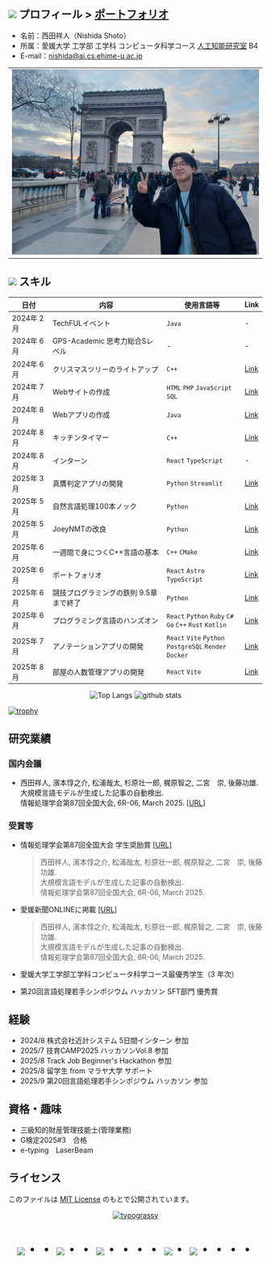 ## <img src="https://user-images.githubusercontent.com/74038190/216122041-518ac897-8d92-4c6b-9b3f-ca01dcaf38ee.png" width="25"/> プロフィール > [ポートフォリオ](https://j329nish.github.io/Portfolio/)

- 名前：西田祥人（Nishida Shoto）
- 所属：愛媛大学 工学部 工学科 コンピュータ科学コース [人工知能研究室](https://sites.google.com/view/ehime-nlp/) B4
- E-mail：nishida@ai.cs.ehime-u.ac.jp
  
<table align=center>
  <tr>
    <td>
      <img width=500px src="./data/shoto.jpg">
    </td>
  </tr>
</table>

## <img src="https://user-images.githubusercontent.com/74038190/212284087-bbe7e430-757e-4901-90bf-4cd2ce3e1852.gif" width="20"/> スキル

| 日付 | 内容 | 使用言語等 | Link |
|-|-|-|-|
| 2024年 2月 | TechFULイベント | `Java` | - |
| 2024年 6月 | GPS-Academic 思考力総合Sレベル | - | - |
| 2024年 6月 | クリスマスツリーのライトアップ | `C++` | [Link](https://github.com/j329nish/Wooden_Decoration?tab=readme-ov-file#%E3%82%AF%E3%83%AA%E3%82%B9%E3%83%9E%E3%82%B9%E3%83%84%E3%83%AA%E3%83%BC%E3%81%AE%E3%83%A9%E3%82%A4%E3%83%88%E3%82%A2%E3%83%83%E3%83%97) |
| 2024年 7月 | Webサイトの作成 | `HTML` `PHP` `JavaScript` `SQL` | [Link](https://github.com/j329nish/Web-Programming?tab=readme-ov-file#ウェブプログラミング) |
| 2024年 8月 | Webアプリの作成 | `Java` | [Link](https://github.com/j329nish/Web-Pro_By_Java?tab=readme-ov-file#ウェブプログラミングjava) |
| 2024年 8月 | キッチンタイマー | `C++` | [Link](https://github.com/j329nish/Kitchen-Timer/tree/main?tab=readme-ov-file#%E3%82%AD%E3%83%83%E3%83%81%E3%83%B3%E3%82%BF%E3%82%A4%E3%83%9E%E3%83%BC) |
| 2024年 8月 | インターン | `React` `TypeScript` | - |
| 2025年 3月 | 真贋判定アプリの開発 | `Python` `Streamlit` | [Link](https://github.com/j329nish/Authenticity-check?tab=readme-ov-file#真贋判定アプリauthenticity-check-apps) |
| 2025年 5月 | 自然言語処理100本ノック | `Python` | [Link](https://github.com/j329nish/NLP-100knocks?tab=readme-ov-file#言語処理100本ノック) |
| 2025年 5月 | JoeyNMTの改良 | `Python` | [Link](https://github.com/j329nish/JoeyNMT?tab=readme-ov-file#joeynmt-詳細) |
| 2025年 6月 | 一週間で身につくC++言語の基本 | `C++` `CMake` | [Link](https://github.com/j329nish/Cpp-Sevendays-Study?tab=readme-ov-file#一週間で身につくc言語の基本) |
| 2025年 6月 | ポートフォリオ | `React` `Astro` `TypeScript` | [Link](https://github.com/j329nish/Portfolio?tab=readme-ov-file#ポートフォリオ) |
| 2025年 6月 | 競技プログラミングの鉄則 9.5章まで終了 | `Python` | [Link](https://github.com/j329nish/Kyopro-Tessoku-Book?tab=readme-ov-file#競技プログラミングの鉄則) |
| 2025年 6月 | プログラミング言語のハンズオン | `React` `Python` `Ruby` `C#` <br> `Go` `C++` `Rust` `Kotlin` | [Link](https://github.com/j329nish/Hands-On?tab=readme-ov-file#hands-on) |
| 2025年 7月 | アノテーションアプリの開発 | `React` `Vite` `Python` <br> `PostgreSQL` `Render` `Docker` | [Link](https://github.com/BakeryForHackathon/Annotopia) |
| 2025年 8月 | 部屋の人数管理アプリの開発 | `React` `Vite` | [Link](https://github.com/team-barbecue/lab_access_control_app) |

<p align="center"> 
  <img alt="Top Langs" height="150px" src="https://github-readme-stats.vercel.app/api/top-langs/?username=j329nish&layout=compact" />
  <img alt="github stats" height="150px" src="https://github-readme-stats.vercel.app/api?username=j329nish" />
</p>

[![trophy](https://github-profile-trophy.vercel.app/?username=j329nish&title=-Followers)](https://github.com/ryo-ma/github-profile-trophy)

## 研究業績

### 国内会議
- 西田祥人, 濱本惇之介, 松浦哉太, 杉原壮一郎, 梶原智之, 二宮　崇, 後藤功雄.<br>
大規模言語モデルが生成した記事の自動検出.<br>
情報処理学会第87回全国大会, 6R-06, March 2025. [[URL](https://www.ipsj.or.jp/event/taikai/87/WEB/data/pdf/6R-06.html)]<br>

### 受賞等
- 情報処理学会第87回全国大会 学生奨励賞 [[URL](https://www.ipsj.or.jp/award/taikaigakusei.html)]
    > 西田祥人, 濱本惇之介, 松浦哉太, 杉原壮一郎, 梶原智之, 二宮　崇, 後藤功雄.<br>
    > 大規模言語モデルが生成した記事の自動検出.<br>
    > 情報処理学会第87回全国大会, 6R-06, March 2025.<br>

- 愛媛新聞ONLINEに掲載 [[URL](https://www.ehime-np.co.jp/article/news202503120004)]
    > 西田祥人, 濱本惇之介, 松浦哉太, 杉原壮一郎, 梶原智之, 二宮　崇, 後藤功雄.<br>
    > 大規模言語モデルが生成した記事の自動検出.<br>
    > 情報処理学会第87回全国大会, 6R-06, March 2025.<br>

- 愛媛大学工学部工学科コンピュータ科学コース最優秀学生（3 年次）

- 第20回言語処理若手シンポジウム ハッカソン SFT部門 優秀賞

## 経験

- 2024/8 株式会社近計システム 5日間インターン 参加
- 2025/7 技育CAMP2025 ハッカソンVol.8 参加
- 2025/8 Track Job Beginner's Hackathon 参加
- 2025/8 留学生 from マラヤ大学 サポート
- 2025/9 第20回言語処理若手シンポジウム ハッカソン 参加

## 資格・趣味

- 三級知的財産管理技能士(管理業務)
- G検定2025#3　合格
- e-typing　LaserBeam

## ライセンス
このファイルは [MIT License](https://github.com/j329nish/j329nish/blob/main/LICENSE) のもとで公開されています。  

<div align="center">
  <a href="https://github.com/kawarimidoll/typograssy"><img alt="typograssy" src="https://typograssy.deno.dev/api?text=Would%20you%20capture%20it%20or%20just%20let%20it%20slip?%20&frame=cccccc&number=100&comment=Lyrics%20from%20Eminem's%20%22Lose%20Yourself%22&l0=f5f5f5&l1=90ee90&l2=3cb371&l3=2e8b57&l4=006400"></a>
</div>

<div align="center">
    <h1>
        <img src="https://user-images.githubusercontent.com/44926913/175852850-3fb6c715-1856-41ff-8c1f-94ce3b03b458.gif">・・
        <img src="https://user-images.githubusercontent.com/44926913/175853109-f8850656-6704-4a8a-bee6-9aca154d929b.gif">・・
        <img src="https://user-images.githubusercontent.com/44926913/175853154-5449d974-975e-44a6-ab84-a86031265e40.gif">・・・・
        <img src="https://user-images.githubusercontent.com/44926913/175853109-f8850656-6704-4a8a-bee6-9aca154d929b.gif">・
        <img src="https://user-images.githubusercontent.com/44926913/175853154-5449d974-975e-44a6-ab84-a86031265e40.gif">・・・・
    </h1>
</div>
<br>
